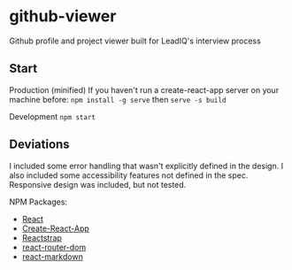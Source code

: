 # github-viewer

Github profile and project viewer built for LeadIQ's interview process

## Start

Production (minified)
If you haven't run a create-react-app server on your machine before:
`npm install -g serve`
then
`serve -s build`

Development
`npm start`

## Deviations

I included some error handling that wasn't explicitly defined in the design. I also included some accessibility features not defined in the spec. Responsive design was included, but not tested.

NPM Packages:

-   [React](https://reactjs.org/)
-   [Create-React-App](https://github.com/facebook/create-react-app)
-   [Reactstrap](https://reactstrap.github.io/)
-   [react-router-dom](https://www.npmjs.com/package/react-router-dom)
-   [react-markdown](https://github.com/rexxars/react-markdown)
